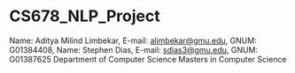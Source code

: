 # CS678_NLP_Project
Name: Aditya Milind Limbekar, E-mail: alimbekar@gmu.edu, GNUM: G01384408,   Name: Stephen Dias, E-mail: sdias3@gmu.edu, GNUM: G01387625       Department of Computer Science Masters in Computer Science
